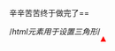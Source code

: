 辛辛苦苦终于做完了==

/*html元素用于设置三角形*/
<span style="
    border-left:5px solid transparent;
    border-right: 5px solid transparent;
    border-bottom: 10px solid red ;
   ">

</span >
